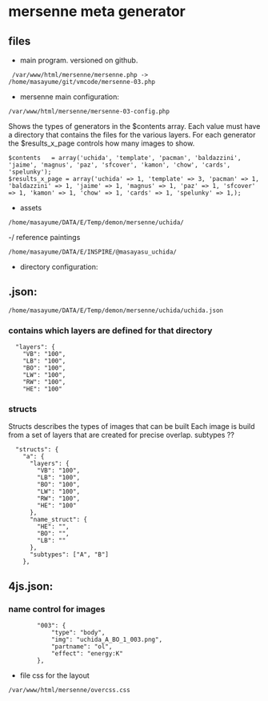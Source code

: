 # mersenne meta generator

## files

- main program. versioned on github. 
```
 /var/www/html/mersenne/mersenne.php -> /home/masayume/git/vmcode/mersenne-03.php
```

- mersenne main configuration:
```
/var/www/html/mersenne/mersenne-03-config.php   
```

Shows the types of generators in the $contents array. Each value must have a directory that contains the files for the various layers.
For each generator the $results_x_page controls how many images to show.
```
$contents 	= array('uchida', 'template', 'pacman', 'baldazzini', 'jaime', 'magnus', 'paz', 'sfcover', 'kamon', 'chow', 'cards', 'spelunky');
$results_x_page = array('uchida' => 1, 'template' => 3, 'pacman' => 1, 'baldazzini' => 1, 'jaime' => 1, 'magnus' => 1, 'paz' => 1, 'sfcover' => 1, 'kamon' => 1, 'chow' => 1, 'cards' => 1, 'spelunky' => 1,);	
```

- assets   
```
/home/masayume/DATA/E/Temp/demon/mersenne/uchida/
```
-/ reference paintings 
```
/home/masayume/DATA/E/INSPIRE/@masayasu_uchida/
```

- directory configuration: 

## <directory>.json: 
```
/home/masayume/DATA/E/Temp/demon/mersenne/uchida/uchida.json
```
### contains which layers are defined for that directory
```
  "layers": {
    "VB": "100",
    "LB": "100",
    "BO": "100",
    "LW": "100",
    "RW": "100",
    "HE": "100"
```
### structs
Structs describes the types of images that can be built
Each image is build from a set of layers that are created for precise overlap.
subtypes ??
```
  "structs": {
    "a": {
      "layers": {
        "VB": "100",
        "LB": "100",
        "BO": "100",
        "LW": "100",
        "RW": "100",
        "HE": "100"
      },
      "name_struct": {
        "HE": "",
        "BO": "",
        "LB": ""
      },
      "subtypes": ["A", "B"]
    },
```

## <directory>4js.json: 

### name control for images
```
        "003": {
            "type": "body",
            "img": "uchida_A_BO_1_003.png",
            "partname": "ol",
            "effect": "energy:K"
        },
```

- file css for the layout
```
/var/www/html/mersenne/overcss.css
```


